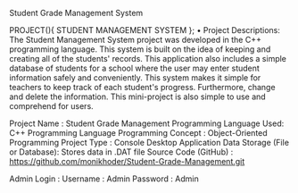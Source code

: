 Student Grade Management System
  
PROJECT(){ STUDENT MANAGEMENT SYSTEM };
•	Project Descriptions:
The Student Management System project was developed in the C++ programming language. This system is built on the idea of keeping and creating all of the students' records. This application also includes a simple database of students for a school where the user may enter student information safely and conveniently. This system makes it simple for teachers to keep track of each student's progress. Furthermore, change and delete the information. This mini-project is also simple to use and comprehend for users.

Project Name :	Student Grade Management
Programming Language Used:	C++ Programming Language
Programming Concept :	Object-Oriented Programming
Project Type :	Console Desktop Application
Data Storage (File or Database):	Stores data in .DAT file
Source Code (GitHub) :	https://github.com/monikhoder/Student-Grade-Management.git

Admin Login :
Username : Admin
Password : Admin

